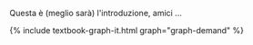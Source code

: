 Questa è (meglio sarà) l'introduzione, amici ...

{% include textbook-graph-it.html graph="graph-demand" %}
